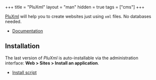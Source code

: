 +++
title = "PluXml"
layout = "man"
hidden = true
tags = ["cms"]
+++

[PluXml](https://pluxml.org/) will help you to create websites just using `xml` files. No databases needed.

- [Documentation](https://wiki.pluxml.org/)

## Installation

The last version of *PluXml* is auto-installable via the administration interface: **Web > Sites > Install an application**.

- [Install script](https://admin.alwaysdata.com/site/application/script/141/detail/)
